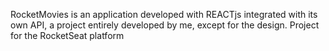 RocketMovies is an application developed with REACTjs integrated with its own API, a project entirely developed by me, except for the design. Project for the RocketSeat platform
